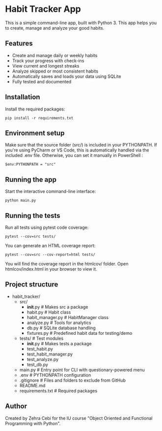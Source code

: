 # Habit Tracker App

This is a simple command-line app, built with Python 3. 
This app helps you to create, manage and analyze your good habits.

## Features

- Create and manage daily or weekly habits
- Track your progress with check-ins
- View current and longest streaks
- Analyze skipped or most consistent habits
- Automatically saves and loads your data using SQLite
- Fully tested and documented

## Installation

Install the required packages:
```shell
pip install -r requirements.txt
```

## Environment setup

Make sure that the source folder (src/) is included in your PYTHONPATH.
If you're using PyCharm or VS Code, this is automatically handled via the included .env file.
Otherwise, you can set it manually in PowerShell :
```shell
$env:PYTHONPATH = "src"
```

## Running the app

Start the interactive command-line interface:
```shell
python main.py
```

## Running the tests

Run all tests using pytest code coverage:
```shell
pytest --cov=src tests/
```
You can generate an HTML coverage report:
```shell
pytest --cov=src --cov-report=html tests/
```
You will find the coverage report in the htmlcov/ folder.
Open htmlcov/index.html in your browser to view it.

## Project structure

* habit_tracker/
    * src/
        * __init__.py        # Makes src a package
        * habit.py           # Habit class
        * habit_manager.py   # HabitManager class
        * analyze.py         # Tools for analytics
        * db.py              # SQLite database handling
        * fixtures.py        # Predefined habit data for testing/demo
    * tests/                 # Test modules
        * __init__.py        # Makes tests a package
        * test_habit.py
        * test_habit_manager.py
        * test_analyze.py
        * test_db.py
    * main.py                # Entry point for CLI with questionary-powered menu
    * .env                   # PYTHONPATH configuration
    * .gitignore             # Files and folders to exclude from GitHub
    * README.md
    * requirements.txt       # Required packages

## Author

Created by Zehra Cebi for the IU course "Object Oriented and Functional Programming with Python".